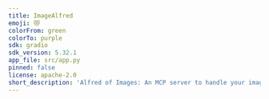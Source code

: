 ```yaml
---
title: ImageAlfred
emoji: 😻
colorFrom: green
colorTo: purple
sdk: gradio
sdk_version: 5.32.1
app_file: src/app.py
pinned: false
license: apache-2.0
short_description: 'Alfred of Images: An MCP server to handle your image edits.'
---
```

